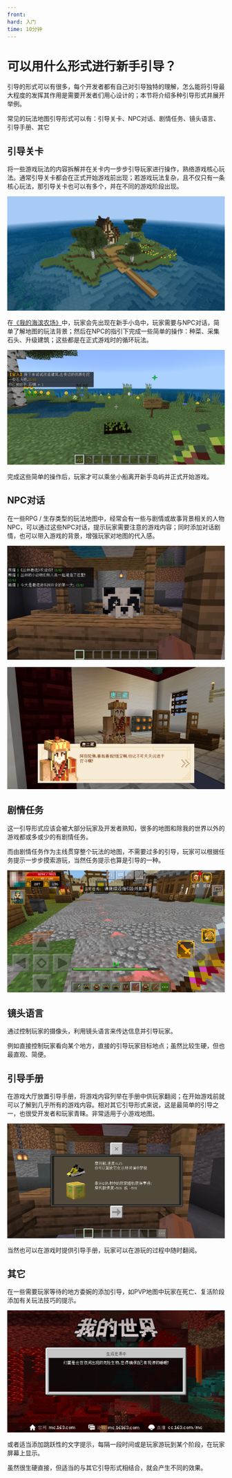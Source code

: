 ```yaml
---
front: 
hard: 入门
time: 10分钟
---
```

# 可以用什么形式进行新手引导？

引导的形式可以有很多，每个开发者都有自己对引导独特的理解，怎么能将引导最大程度的发挥其作用是需要开发者们用心设计的；本节将介绍多种引导形式并展开举例。

常见的玩法地图引导形式可以有：引导关卡、NPC对话、剧情任务、镜头语言、引导手册、其它

## 引导关卡

将一些游戏玩法的内容拆解并在关卡内一步步引导玩家进行操作，熟络游戏核心玩法。通常引导关卡都会在正式开始游戏前出现；若游戏玩法复杂，且不仅只有一条核心玩法，那引导关卡也可以有多个，并在不同的游戏阶段出现。

![4](./images/4.png)

在[《我的海滨农场》](../../20-玩法地图教程/第08章：在开头添加引导关卡/课程01.使用MODSDK自定义NPC的聊天对话.md)中，玩家会先出现在新手小岛中，玩家需要与NPC对话，简单了解地图的玩法背景；然后在NPC的指引下完成一些简单的操作：种菜、采集石头、升级建筑；这些都是在正式游戏时的循环玩法。

![5](./images/5.png)

完成这些简单的操作后，玩家才可以乘坐小船离开新手岛屿并正式开始游戏。

## NPC对话

在一些RPG / 生存类型的玩法地图中，经常会有一些与剧情或故事背景相关的人物NPC，可以通过这些NPC对话，提示玩家需要注意的游戏内容；同时添加对话剧情，也可以带入游戏的背景，增强玩家对地图的代入感。

![6](./images/6.png)

![8](./images/8.png)

## 剧情任务

这一引导形式应该会被大部分玩家及开发者熟知，很多的地图和除我的世界以外的游戏都或多或少的有剧情任务。

而由剧情任务作为主线贯穿整个玩法的地图，不需要过多的引导，玩家可以根据任务提示一步步摸索游玩，当然任务提示也算是引导的一种。

![8.5](./images/8.5.png)

## 镜头语言

通过控制玩家的摄像头，利用镜头语言来传达信息并引导玩家。

例如直接控制玩家看向某个地方，直接的引导玩家目标地点；虽然比较生硬，但也最直观、简便。

## 引导手册

在游戏大厅放置引导手册，将游戏内容列举在手册中供玩家翻阅；在开始游戏前就可以了解到几乎所有的游戏内容。相对其它引导形式来说，这是最简单的引导之一，也很受开发者和玩家青睐。非常适用于小游戏地图。

![7](./images/7.png)

当然也可以在游戏时提供引导手册，玩家可以在游玩的过程中随时翻阅。

## 其它

在一些需要玩家等待的地方委婉的添加引导，如PVP地图中玩家在死亡、复活阶段添加有关玩法技巧的提示。

![9](./images/9.png)

或者适当添加跳跃性的文字提示，每隔一段时间或是玩家游玩到某个阶段，在玩家屏幕上显示。

虽然很生硬直接，但适当的与其它引导形式相结合，就会产生不同的效果。





